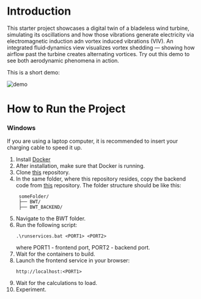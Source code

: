 # Introduction

This starter project showcases a digital twin of a bladeless wind turbine, simulating its oscillations and how those vibrations generate electricity via electromagnetic induction adn vortex induced vibrations (VIV). An integrated fluid‐dynamics view visualizes vortex shedding — showing how airflow past the turbine creates alternating vortices. Try out this demo to see both aerodynamic phenomena in action.

This is a short demo:

![demo](info/demo.gif)


# How to Run the Project

### Windows

If you are using a laptop computer, it is recommended to insert your charging cable to speed it up.

1. Install [Docker](https://www.docker.com/)
2. After installation, make sure that Docker is running.
3. Clone [this](https://github.com/adomas-vensas/BWT) repository.
4. In the same folder, where this repository resides, copy the backend code from [this](https://github.com/adomas-vensas/BWT_BACKEND) repository.
   The folder structure should be like this:
   ```
    someFolder/
    ├── BWT/
    ├── BWT_BACKEND/
   ```
6. Navigate to the BWT folder.
7. Run the following script:
   ```
   .\runservices.bat <PORT1> <PORT2>
   ```
   where PORT1 - frontend port, PORT2 - backend port.
8. Wait for the containers to build.
9. Launch the frontend service in your browser:
   ```
   http://localhost:<PORT1>
   ```
10. Wait for the calculations to load.
11. Experiment.
